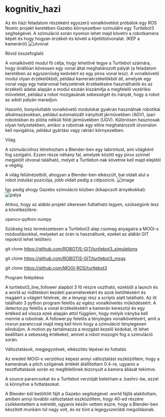 # kognitiv_hazi

Az én házi feladatom részeként egyszerű vonalkövetést próbálok egy ROS Noetic projekt keretében Gazebo környezetben szimulálni egy Turtlebot3 segítségével. A szimuláció során nyomon lehet majd követni a robotkamera képét és hogy hogyan érzékeli és követi a kijelöltútvonalat.
(KÉP a kameráról)
![utvonal](https://github.com/mmartin98/kognitiv_hazi/assets/62999338/8c80aaa9-51bd-4db9-9bce-a9e8eb82fe0e)


Rövid összefoglaló

A vonalkövető modul fő célja, hogy lehetővé tegye a Turtlebot számára, hogy önállóan kövessen egy vonal által meghatározott pályát (a feladatom keretében az egyszerűség kedvéért ez egy piros vonal lesz). A vonalkövető modul olyan érzékelőkből, például kameraérzékelőkből áll, amelyek egy vonal vagy egy határvonal helyzetének érzékelésére használhatók és az érzékelő adatai alapján a modul ezután kiszámítja a megfelelő vezérlési műveletet, például a robot mozgásának sebességét és irányát, hogy a robot az adott pályán maradjon.

Hasonló, bonyolultabb vonalkövető modulokat gyakran használnak robotikai alkalmazásokban, például automatizált irányított járművekben (AGV), ipari robotokban és pilóta nélküli földi járművekben (UGV). Különösen hasznosak olyan helyzetekben, amikor a robotnak egy előre meghatározott útvonalon kell navigálnia, például gyártási vagy raktári környezetben.

Világ

A szimulációhoz létrehoztam a Blender-ben egy labirintust, ami világként fog szolgálni. Ezzen része néhány fal, amelyek között egy piros színnel megjelölt útvonal található, melyet a Turtlebot-nak követnie kell majd elejétől a végéig.

A világ felülnézetből, ahogyan a Blender-ben elkészült, bal oldalt alul a robot indulási pozíciója, jobb oldalt pedig a célpozíció.
![image](https://github.com/mmartin98/kognitiv_hazi/assets/62999338/e4247a06-6f49-4f4f-b05b-19cc78db7241)

Így pedig ahogy Gazebo szimuláció közben (kikapcsolt árnyékokkal):
![palya](https://github.com/mmartin98/kognitiv_hazi/assets/62999338/c09386e5-c85b-4814-b11b-c2cd43a2b0cd)

Ahhoz, hogy az alábbi projekt sikeresen futtatható legyen, szükségünk lesz a következőkre:

opencv-python
numpy

Szükség lesz természetesen a Turtlebot3 alap csomag anyagaira a MOGI-s módosításokkal, melyeket az órán is használtunk, ezeket az alábbi GIT repokról lehet letölteni:

git clone https://github.com/ROBOTIS-GIT/turtlebot3_simulations

git clone https://github.com/ROBOTIS-GIT/turtlebot3_msgs

git clone https://github.com/MOGI-ROS/turtlebot3

Program felépítése

A turtlebot3_line_follower alapból 3 fő részre osztható, ezekből a launch és a world az indítéskori kezdeti paraméterekért és azok betöltéséért és magáért a világért felelnek, de a lényegi rész a scripts alatt található. Az itt található 3 python program felelős az egész vonalkövetés működéséért. A detector.py felelős a vonal érzékeléséért a kamerán keresztül és egy értéked ad vissza ezek alapján attól függően, hogy melyik irányba kell mennie a robotnak. A follower.py felelős a tényleges vonalkövetésért, amit a rosrun paranccsal majd meg kell hívni hogy a szimuláció ténylegesen elinduljon. A motion.py tartalmazza a mozgást kezelő kódokat, itt lehet beállítani a sebesség értékeket, amivel a robot mozogni fog a szimuláció során.

Változtatások, megjegyzések, elkészítés lépései és futtatás

Az eredeti MOGI-s verzióhoz képest annyi változtatást eszközöltem, hogy a kamerának a pitch szögének értékét átállítottam 0.4-re, ugyanis a tesztfuttatások során ez megfelelőnek bizonyult a kamera állását tekintve.

A source parancsokat és a Turtlebot verzióját beleírtam a .bashrc-be, ezzel is könnyítve a futtatásokat.

A Blender-ből betöltött fájlt a Gazebo segítségével .world fájllá alakítottam, amiben annyi további változtatást eszközöltem, hogy 40-ed részére csökkentettem a méretét, ugyanis későn vettem észre, hogy a Blender-ben készített munkám túl nagy volt, és ez tűnt a legegyszerűbb megoldásnak.





